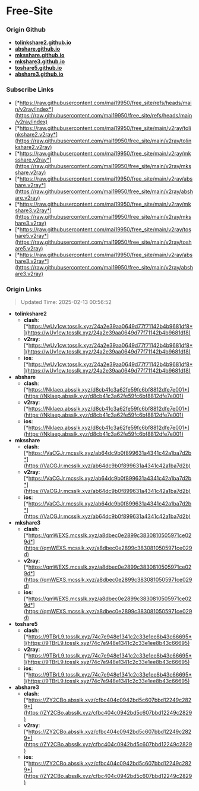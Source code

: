 # Free-Site

### Origin Github

- [**tolinkshare2.github.io**](https://github.com/tolinkshare2/tolinkshare2.github.io)
- [**abshare.github.io**](https://github.com/abshare/abshare.github.io)
- [**mksshare.github.io**](https://github.com/mksshare/mksshare.github.io)
- [**mkshare3.github.io**](https://github.com/mkshare3/mkshare3.github.io)
- [**toshare5.github.io**](https://github.com/toshare5/toshare5.github.io)
- [**abshare3.github.io**](https://github.com/abshare3/abshare3.github.io)

### Subscribe Links

- [*https://raw.githubusercontent.com/mai19950/free_site/refs/heads/main/v2ray/index*](https://raw.githubusercontent.com/mai19950/free_site/refs/heads/main/v2ray/index)
- [*https://raw.githubusercontent.com/mai19950/free_site/main/v2ray/tolinkshare2.v2ray*](https://raw.githubusercontent.com/mai19950/free_site/main/v2ray/tolinkshare2.v2ray)
- [*https://raw.githubusercontent.com/mai19950/free_site/main/v2ray/mksshare.v2ray*](https://raw.githubusercontent.com/mai19950/free_site/main/v2ray/mksshare.v2ray)
- [*https://raw.githubusercontent.com/mai19950/free_site/main/v2ray/abshare.v2ray*](https://raw.githubusercontent.com/mai19950/free_site/main/v2ray/abshare.v2ray)
- [*https://raw.githubusercontent.com/mai19950/free_site/main/v2ray/mkshare3.v2ray*](https://raw.githubusercontent.com/mai19950/free_site/main/v2ray/mkshare3.v2ray)
- [*https://raw.githubusercontent.com/mai19950/free_site/main/v2ray/toshare5.v2ray*](https://raw.githubusercontent.com/mai19950/free_site/main/v2ray/toshare5.v2ray)
- [*https://raw.githubusercontent.com/mai19950/free_site/main/v2ray/abshare3.v2ray*](https://raw.githubusercontent.com/mai19950/free_site/main/v2ray/abshare3.v2ray)

### Origin Links

> Updated Time: 2025-02-13 00:56:52

- **tolinkshare2**
  - **clash**: [*https://wUv1cw.tosslk.xyz/24a2e39aa0649d77f71142b4b9681df8*](https://wUv1cw.tosslk.xyz/24a2e39aa0649d77f71142b4b9681df8)
  - **v2ray**: [*https://wUv1cw.tosslk.xyz/24a2e39aa0649d77f71142b4b9681df8*](https://wUv1cw.tosslk.xyz/24a2e39aa0649d77f71142b4b9681df8)
  - **ios**: [*https://wUv1cw.tosslk.xyz/24a2e39aa0649d77f71142b4b9681df8*](https://wUv1cw.tosslk.xyz/24a2e39aa0649d77f71142b4b9681df8)
- **abshare**
  - **clash**: [*https://Nklaep.absslk.xyz/d8cb41c3a62fe59fc6bf8812dfe7e001*](https://Nklaep.absslk.xyz/d8cb41c3a62fe59fc6bf8812dfe7e001)
  - **v2ray**: [*https://Nklaep.absslk.xyz/d8cb41c3a62fe59fc6bf8812dfe7e001*](https://Nklaep.absslk.xyz/d8cb41c3a62fe59fc6bf8812dfe7e001)
  - **ios**: [*https://Nklaep.absslk.xyz/d8cb41c3a62fe59fc6bf8812dfe7e001*](https://Nklaep.absslk.xyz/d8cb41c3a62fe59fc6bf8812dfe7e001)
- **mksshare**
  - **clash**: [*https://VaCGJr.mcsslk.xyz/ab64dc9b0f899631a4341c42a1ba7d2b*](https://VaCGJr.mcsslk.xyz/ab64dc9b0f899631a4341c42a1ba7d2b)
  - **v2ray**: [*https://VaCGJr.mcsslk.xyz/ab64dc9b0f899631a4341c42a1ba7d2b*](https://VaCGJr.mcsslk.xyz/ab64dc9b0f899631a4341c42a1ba7d2b)
  - **ios**: [*https://VaCGJr.mcsslk.xyz/ab64dc9b0f899631a4341c42a1ba7d2b*](https://VaCGJr.mcsslk.xyz/ab64dc9b0f899631a4341c42a1ba7d2b)
- **mkshare3**
  - **clash**: [*https://qmWEXS.mcsslk.xyz/a8dbec0e2899c3830810505971ce029d*](https://qmWEXS.mcsslk.xyz/a8dbec0e2899c3830810505971ce029d)
  - **v2ray**: [*https://qmWEXS.mcsslk.xyz/a8dbec0e2899c3830810505971ce029d*](https://qmWEXS.mcsslk.xyz/a8dbec0e2899c3830810505971ce029d)
  - **ios**: [*https://qmWEXS.mcsslk.xyz/a8dbec0e2899c3830810505971ce029d*](https://qmWEXS.mcsslk.xyz/a8dbec0e2899c3830810505971ce029d)
- **toshare5**
  - **clash**: [*https://9TBrL9.tosslk.xyz/74c7e948e1341c2c33e1ee8b43c66695*](https://9TBrL9.tosslk.xyz/74c7e948e1341c2c33e1ee8b43c66695)
  - **v2ray**: [*https://9TBrL9.tosslk.xyz/74c7e948e1341c2c33e1ee8b43c66695*](https://9TBrL9.tosslk.xyz/74c7e948e1341c2c33e1ee8b43c66695)
  - **ios**: [*https://9TBrL9.tosslk.xyz/74c7e948e1341c2c33e1ee8b43c66695*](https://9TBrL9.tosslk.xyz/74c7e948e1341c2c33e1ee8b43c66695)
- **abshare3**
  - **clash**: [*https://ZY2CBo.absslk.xyz/cfbc404c0942bd5c607bbd12249c2829*](https://ZY2CBo.absslk.xyz/cfbc404c0942bd5c607bbd12249c2829)
  - **v2ray**: [*https://ZY2CBo.absslk.xyz/cfbc404c0942bd5c607bbd12249c2829*](https://ZY2CBo.absslk.xyz/cfbc404c0942bd5c607bbd12249c2829)
  - **ios**: [*https://ZY2CBo.absslk.xyz/cfbc404c0942bd5c607bbd12249c2829*](https://ZY2CBo.absslk.xyz/cfbc404c0942bd5c607bbd12249c2829)
